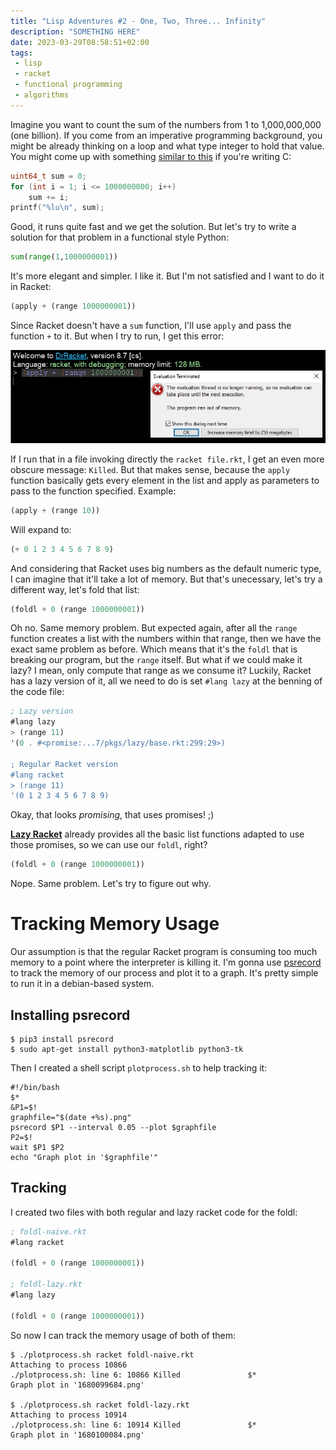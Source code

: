 ```yaml
---
title: "Lisp Adventures #2 - One, Two, Three... Infinity"
description: "SOMETHING HERE"
date: 2023-03-29T08:58:51+02:00
tags:
 - lisp
 - racket
 - functional programming
 - algorithms
---
```


Imagine you want to count the sum of the numbers from 1 to 1,000,000,000 (one billion). If you come from an imperative programming background, you might be already thinking on a loop and what type integer to hold that value. You might come up with something [similar to this](https://godbolt.org/z/Gos5Tvenn) if you're writing C:

```c
uint64_t sum = 0; 
for (int i = 1; i <= 1000000000; i++)  
    sum += i;  
printf("%lu\n", sum);
```

Good, it runs quite fast and we get the solution. But let's try to write a solution for that problem in a functional style Python:

```python
sum(range(1,1000000001))
```

It's more elegant and simpler. I like it. But I'm not satisfied and I want to do it in Racket:

```scheme
(apply + (range 1000000001))
```

Since Racket doesn't have a `sum` function, I'll use `apply` and pass the function `+` to it. But when I try to run, I get this error:

![Memory Error in DrRacket executing the naive approach](images/racket-apply-memory-error.jpg)

If I run that in a file invoking directly the `racket file.rkt`, I get an even more obscure message: `Killed`. But that makes sense, because the `apply` function basically gets every element in the list and apply as parameters to pass to the function specified. Example:

```scheme
(apply + (range 10))
```

Will expand to:

```scheme
(+ 0 1 2 3 4 5 6 7 8 9)
```

And considering that Racket uses big numbers as the default numeric type, I can imagine that it'll take a lot of memory. But that's unecessary, let's try a different way, let's fold that list:

```scheme
(foldl + 0 (range 1000000001))
```

Oh no. Same memory problem. But expected again, after all the `range` function creates a list with the numbers within that range, then we have the exact same problem as before. Which means that it's the `foldl` that is breaking our program, but the `range` itself. But what if we could make it lazy? I mean, only compute that range as we consume it? Luckily, Racket has a lazy version of it, all we need to do is set `#lang lazy` at the benning of the code file:

```scheme
; Lazy version
#lang lazy
> (range 11)
'(0 . #<promise:...7/pkgs/lazy/base.rkt:299:29>)

; Regular Racket version
#lang racket
> (range 11)
'(0 1 2 3 4 5 6 7 8 9)
```

Okay, that looks _promising_, that uses promises! ;)

[**Lazy Racket**](https://docs.racket-lang.org/lazy/) already provides all the basic list functions adapted to use those promises, so we can use our `foldl`, right?

```scheme
(foldl + 0 (range 1000000001))
```

Nope. Same problem. Let's try to figure out why.

# Tracking Memory Usage

Our assumption is that the regular Racket program is consuming too much memory to a point where the interpreter is killing it. I'm gonna use [psrecord](https://github.com/astrofrog/psrecord) to track the memory of our process and plot it to a graph. It's pretty simple to run it in a debian-based system.


## Installing psrecord

```shell
$ pip3 install psrecord
$ sudo apt-get install python3-matplotlib python3-tk
```

Then I created a shell script `plotprocess.sh` to help tracking it:

```shell
#!/bin/bash
$* 
&P1=$!
graphfile="$(date +%s).png"
psrecord $P1 --interval 0.05 --plot $graphfile
P2=$!
wait $P1 $P2
echo "Graph plot in '$graphfile'" 
```

## Tracking

I created two files with both regular and lazy racket code for the foldl:

```scheme
; foldl-naive.rkt
#lang racket

(foldl + 0 (range 1000000001))

; foldl-lazy.rkt
#lang lazy

(foldl + 0 (range 1000000001))
```

So now I can track the memory usage of both of them: 

```shell
$ ./plotprocess.sh racket foldl-naive.rkt
Attaching to process 10866
./plotprocess.sh: line 6: 10866 Killed               $*
Graph plot in '1680099684.png'

$ ./plotprocess.sh racket foldl-lazy.rkt
Attaching to process 10914
./plotprocess.sh: line 6: 10914 Killed               $*
Graph plot in '1680100084.png'
```

